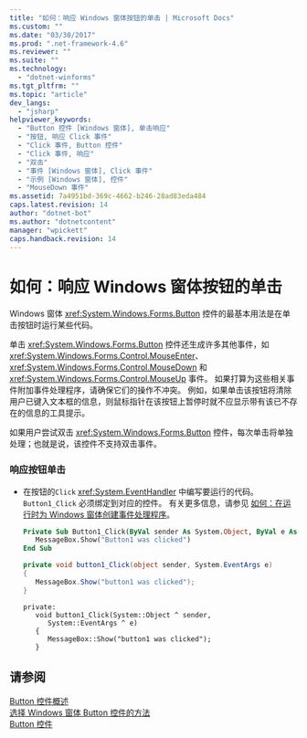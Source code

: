 ```yaml
---
title: "如何：响应 Windows 窗体按钮的单击 | Microsoft Docs"
ms.custom: ""
ms.date: "03/30/2017"
ms.prod: ".net-framework-4.6"
ms.reviewer: ""
ms.suite: ""
ms.technology: 
  - "dotnet-winforms"
ms.tgt_pltfrm: ""
ms.topic: "article"
dev_langs: 
  - "jsharp"
helpviewer_keywords: 
  - "Button 控件 [Windows 窗体], 单击响应"
  - "按钮, 响应 Click 事件"
  - "Click 事件, Button 控件"
  - "Click 事件, 响应"
  - "双击"
  - "事件 [Windows 窗体], Click 事件"
  - "示例 [Windows 窗体], 控件"
  - "MouseDown 事件"
ms.assetid: 7a4951bd-369c-4662-b246-28ad83eda484
caps.latest.revision: 14
author: "dotnet-bot"
ms.author: "dotnetcontent"
manager: "wpickett"
caps.handback.revision: 14
---
```

# 如何：响应 Windows 窗体按钮的单击
Windows 窗体 <xref:System.Windows.Forms.Button> 控件的最基本用法是在单击按钮时运行某些代码。  
  
 单击 <xref:System.Windows.Forms.Button> 控件还生成许多其他事件，如 <xref:System.Windows.Forms.Control.MouseEnter>、<xref:System.Windows.Forms.Control.MouseDown> 和 <xref:System.Windows.Forms.Control.MouseUp> 事件。  如果打算为这些相关事件附加事件处理程序，请确保它们的操作不冲突。  例如，如果单击该按钮将清除用户已键入文本框的信息，则鼠标指针在该按钮上暂停时就不应显示带有该已不存在的信息的工具提示。  
  
 如果用户尝试双击 <xref:System.Windows.Forms.Button> 控件，每次单击将单独处理；也就是说，该控件不支持双击事件。  
  
### 响应按钮单击  
  
-   在按钮的`Click` <xref:System.EventHandler> 中编写要运行的代码。  `Button1_Click` 必须绑定到对应的控件。  有关更多信息，请参见 [如何：在运行时为 Windows 窗体创建事件处理程序](../../../../docs/framework/winforms/how-to-create-event-handlers-at-run-time-for-windows-forms.md)。  
  
    ```vb  
    Private Sub Button1_Click(ByVal sender As System.Object, ByVal e As System.EventArgs) Handles Button1.Click  
       MessageBox.Show("Button1 was clicked")  
    End Sub  
    ```  
  
    ```csharp  
    private void button1_Click(object sender, System.EventArgs e)  
    {  
       MessageBox.Show("button1 was clicked");  
    }  
    ```  
  
    ```cpp#  
    private:  
       void button1_Click(System::Object ^ sender,  
          System::EventArgs ^ e)  
       {  
          MessageBox::Show("button1 was clicked");  
       }  
    ```  
  
## 请参阅  
 [Button 控件概述](../../../../docs/framework/winforms/controls/button-control-overview-windows-forms.md)   
 [选择 Windows 窗体 Button 控件的方法](../../../../docs/framework/winforms/controls/ways-to-select-a-windows-forms-button-control.md)   
 [Button 控件](../../../../docs/framework/winforms/controls/button-control-windows-forms.md)